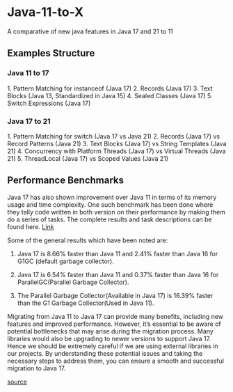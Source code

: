 # Java-11-to-X
A comparative of new java features in Java 17 and 21 to 11

<h2>Examples Structure</h2>
<h3>Java 11 to 17</h3>
1. Pattern Matching for instanceof (Java 17)
2. Records (Java 17)
3. Text Blocks (Java 13, Standardized in Java 15)
4. Sealed Classes (Java 17)
5. Switch Expressions (Java 17)

<h3>Java 17 to 21</h3>
1. Pattern Matching for switch (Java 17 vs Java 21)
2. Records (Java 17) vs Record Patterns (Java 21)
3. Text Blocks (Java 17) vs String Templates (Java 21)
4. Concurrency with Platform Threads (Java 17) vs Virtual Threads (Java 21)
5. ThreadLocal (Java 17) vs Scoped Values (Java 21)

<h2>Performance Benchmarks </h2>
Java 17 has also shown improvement over Java 11 in terms of its memory usage and time complexity. One such benchmark has been done where they tally code written in both version on their performance by making them do a series of tasks. The complete results and task descriptions can be found here.
<a href="https://www.optaplanner.org/blog/2021/09/15/HowMuchFasterIsJava17.html#:~:text=Java%2017%20is%208.66%25%20faster,than%20the%20G1%20Garbage%20Collector.">Link</a>

Some of the general results which have been noted are:

1. Java 17 is 8.66% faster than Java 11 and 2.41% faster than Java 16 for G1GC (default garbage collector).
2. Java 17 is 6.54% faster than Java 11 and 0.37% faster than Java 16 for ParallelGC(Parallel Garbage Collector).

3. The Parallel Garbage Collector(Available in Java 17) is 16.39% faster than the G1 Garbage Collector(Used in Java 11).

Migrating from Java 11 to Java 17 can provide many benefits, including new features and improved performance. However, it’s essential to be aware of potential bottlenecks that may arise during the migration process. Many libraries would also be upgrading to newer versions to support Java 17. Hence we should be extremely careful if we are using external libraries in our projects. By understanding these potential issues and taking the necessary steps to address them, you can ensure a smooth and successful migration to Java 17.

<a href="https://medium.com/javarevisited/java-17-vs-java-11-exploring-the-latest-features-and-improvements-6d13290e4e1a">source</a>